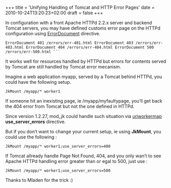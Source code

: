 +++
title = 'Unifying Handling of Tomcat and HTTP Error Pages'
date = 2010-10-24T13:20:23+02:00
draft = false
+++

In configuration with a front Apache HTTPd 2.2.x server and backend Tomcat servers, you may have defined customs error page on the HTTPd configuration using [ErrorDocument](http://httpd.apache.org/docs/2.2/mod/core.html#errordocument) directive.

```
ErrorDocument 401 /errors/err-401.html ErrorDocument 403 /errors/err-403.html ErrorDocument 404 /errors/err-404.html ErrorDocument 500 /errors/err-500.html ```
```

It works well for resources handled by HTTPd but errors for contents served by Tomcat are still handled by Tomcat error mecanism.

Imagine a web application myapp, served by a Tomcat behind HTTPd, you could have the following setup.

```
JkMount /myapp/* worker1
```

If someone hit an inexisting page, ie /myapp/myfaultypage, you’ll get back the 404 error from Tomcat but not the one defined in HTTPd.

Since version 1.2.27, mod_jk could handle such situation via [uriworkermap](http://tomcat.apache.org/connectors-doc/reference/uriworkermap.html) **use_server_errors** directive.

But if you don’t want to change your current setup, ie using **JkMount**, you could use the following :

```
JkMount /myapp/* worker1;use_server_errors=400
```


If Tomcat allready handle Page Not Found, 404, and you only wan’t to see Apache HTTPd handling error greater than or egal to 500, just use :

```
JkMount /myapp/* worker1;use_server_errors=500
```

Thanks to Mladen for the trick :)